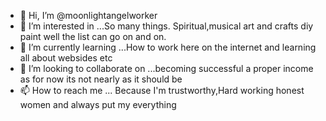 - 👋 Hi, I’m @moonlightangelworker
- 👀 I’m interested in ...So many things. Spiritual,musical art and crafts diy paint well the list can go on and on.
- 🌱 I’m currently learning ...How to work here on the internet and learning all about websides etc
- 💞️ I’m looking to collaborate on ...becoming successful a proper income as for now its not nearly as it should be 
- 📫 How to reach me ... Because I'm trustworthy,Hard working honest women and always put my everything 

<!---
moonlightangelworker/moonlightangelworker is a ✨ special ✨ repository because its `README.md` (this file) appears on your GitHub profile.
You can click the Preview link to take a look at your changes.
--->

